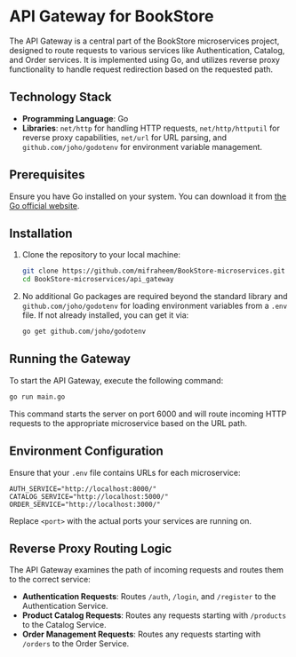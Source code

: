 # API Gateway for BookStore

The API Gateway is a central part of the BookStore microservices project, designed to route requests to various services like Authentication, Catalog, and Order services. It is implemented using Go, and utilizes reverse proxy functionality to handle request redirection based on the requested path.

## Technology Stack

- **Programming Language**: Go
- **Libraries**: `net/http` for handling HTTP requests, `net/http/httputil` for reverse proxy capabilities, `net/url` for URL parsing, and `github.com/joho/godotenv` for environment variable management.

## Prerequisites

Ensure you have Go installed on your system. You can download it from [the Go official website](https://golang.org/dl/).

## Installation

1. Clone the repository to your local machine:
   ```bash
   git clone https://github.com/mifraheem/BookStore-microservices.git
   cd BookStore-microservices/api_gateway
   ```

2. No additional Go packages are required beyond the standard library and `github.com/joho/godotenv` for loading environment variables from a `.env` file. If not already installed, you can get it via:
   ```bash
   go get github.com/joho/godotenv
   ```

## Running the Gateway

To start the API Gateway, execute the following command:
```bash
go run main.go
```
This command starts the server on port 6000 and will route incoming HTTP requests to the appropriate microservice based on the URL path.

## Environment Configuration

Ensure that your `.env` file contains URLs for each microservice:
```
AUTH_SERVICE="http://localhost:8000/"
CATALOG_SERVICE="http://localhost:5000/"
ORDER_SERVICE="http://localhost:3000/"
```
Replace `<port>` with the actual ports your services are running on.

## Reverse Proxy Routing Logic

The API Gateway examines the path of incoming requests and routes them to the correct service:
- **Authentication Requests**: Routes `/auth`, `/login`, and `/register` to the Authentication Service.
- **Product Catalog Requests**: Routes any requests starting with `/products` to the Catalog Service.
- **Order Management Requests**: Routes any requests starting with `/orders` to the Order Service.

